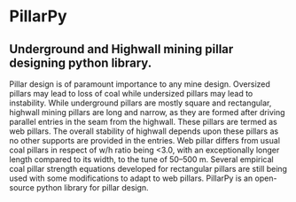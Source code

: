 # PillarPy
## Underground and Highwall mining pillar designing python library. 

Pillar design is of paramount importance to any mine design. Oversized pillars may lead to loss of coal while undersized pillars may lead to instability. While underground pillars are mostly square and rectangular, highwall mining pillars are long and narrow, as they are formed after driving parallel entries in the seam from the highwall. These pillars are termed as web pillars. The overall stability of highwall depends upon these pillars as no other supports are provided in the entries. Web pillar differs from usual coal pillars in respect of w/h ratio being <3.0, with an exceptionally longer length compared to its width, to the tune of 50–500 m. Several empirical coal pillar strength equations developed for rectangular pillars are still being used with some modifications to adapt to web pillars. PillarPy is an open-source python library for pillar design.
